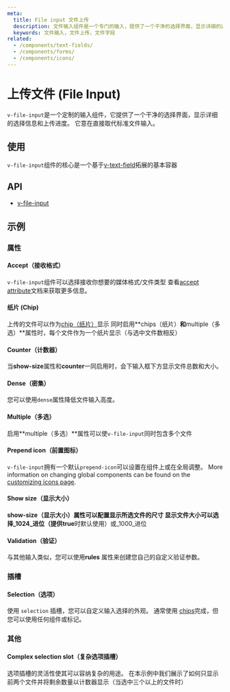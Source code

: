 ```yaml
---
meta:
  title: File input 文件上传
  description: 文件输入组件是一个专门的输入，提供了一个干净的选择界面，显示详细的选择信息和上传进度。
  keywords: 文件输入，文件上传，文件字段
related:
  - /components/text-fields/
  - /components/forms/
  - /components/icons/
---
```


# 上传文件 (File Input)

`v-file-input`是一个定制的输入组件，它提供了一个干净的选择界面，显示详细的选择信息和上传进度。 它意在直接取代标准文件输入。

<entry-ad />

## 使用

`v-file-input`组件的核心是一个基于[v-text-field](/components/text-fields)拓展的基本容器

<usage name="v-file-input" />

## API

- [v-file-input](/api/v-file-input)

<inline-api page="components/file-inputs" />

## 示例

### 属性

#### Accept（接收格式）

`v-file-input`组件可以选择接收你想要的媒体格式/文件类型 查看[accept attribute](https://developer.mozilla.org/en-US/docs/Web/HTML/Element/input/file#accept)文档来获取更多信息。

<example file="v-file-input/prop-accept" />

#### 纸片 (Chip)

上传的文件可以作为[chip（纸片）](/components/chips)显示 同时启用**chips（纸片）**和**multiple（多选）**属性时，每个文件作为一个纸片显示（与选中文件数相反）

<example file="v-file-input/prop-chips" />

#### Counter（计数器）

当**show-size**属性和**counter**一同启用时，会下输入框下方显示文件总数和大小。

<example file="v-file-input/prop-counter" />

#### Dense（密集）

您可以使用`dense`属性降低文件输入高度。

<example file="v-file-input/prop-dense" />

#### Multiple（多选）

启用**multiple（多选）**属性可以使`v-file-input`同时包含多个文件

<example file="v-file-input/prop-multiple" />

#### Prepend icon（前置图标）

`v-file-input`拥有一个默认`prepend-icon`可以设置在组件上或在全局调整。 More information on changing global components can be found on the [customizing icons page](/features/icon-fonts).

<example file="v-file-input/prop-prepend-icon" />

#### Show size（显示大小）

**show-size（显示大小）**属性可以配置显示所选文件的尺寸 显示文件大小可以选择_1024_进位（提供**true**时默认使用）或_1000_进位

<example file="v-file-input/prop-show-size" />

#### Validation（验证）

与其他输入类似，您可以使用**rules** 属性来创建您自己的自定义验证参数。

<example file="v-file-input/prop-validation" />

### 插槽

#### Selection（选项）

使用 `selection` 插槽，您可以自定义输入选择的外观。 通常使用 [chips](/components/chips)完成，但您可以使用任何组件或标记。

<example file="v-file-input/slot-selection" />

### 其他

#### Complex selection slot（复杂选项插槽）

选项插槽的灵活性使其可以容纳复杂的用途。 在本示例中我们展示了如何只显示前两个文件并将剩余数量以计数器显示（当选中三个以上的文件时）

<example file="v-file-input/misc-complex-selection" />

<backmatter />
